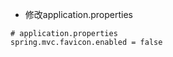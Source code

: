 - 修改application.properties

```properties
# application.properties
spring.mvc.favicon.enabled = false
```

